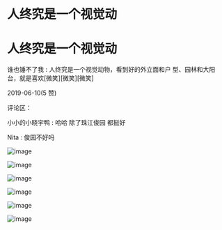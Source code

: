 # 人终究是一个视觉动

# 人终究是一个视觉动

谁也锤不了我 : 人终究是一个视觉动物，看到好的外立面和户 型、园林和大阳台，就是喜欢[微笑][微笑][微笑]

2019-06-10(5 赞)

评论区：

小小的小晓宇鸭 : 哈哈 除了珠江俊园 都挺好

Nita : 俊园不好吗

![image](img/Image_0314.png)

![image](img/Image_0324.png)

![image](img/Image_0334.png)

![image](img/Image_0343.png)

![image](img/Image_0353.png)

![image](img/Image_0363.png)